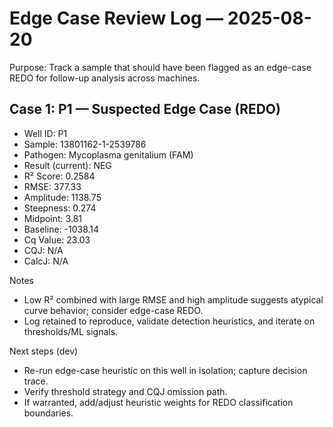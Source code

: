 # Edge Case Review Log — 2025-08-20

Purpose: Track a sample that should have been flagged as an edge-case REDO for follow-up analysis across machines.

## Case 1: P1 — Suspected Edge Case (REDO)
- Well ID: P1
- Sample: 13801162-1-2539786
- Pathogen: Mycoplasma genitalium (FAM)
- Result (current): NEG
- R² Score: 0.2584
- RMSE: 377.33
- Amplitude: 1138.75
- Steepness: 0.274
- Midpoint: 3.81
- Baseline: -1038.14
- Cq Value: 23.03
- CQJ: N/A
- CalcJ: N/A

Notes
- Low R² combined with large RMSE and high amplitude suggests atypical curve behavior; consider edge-case REDO.
- Log retained to reproduce, validate detection heuristics, and iterate on thresholds/ML signals.

Next steps (dev)
- Re-run edge-case heuristic on this well in isolation; capture decision trace.
- Verify threshold strategy and CQJ omission path.
- If warranted, add/adjust heuristic weights for REDO classification boundaries.
